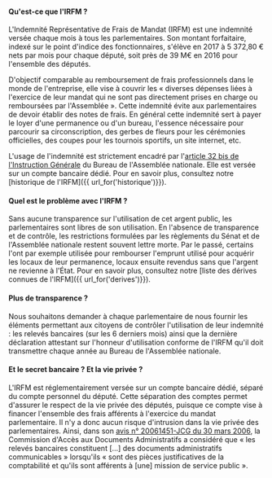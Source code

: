 #### Qu'est-ce que l'IRFM ?

L'Indemnité Représentative de Frais de Mandat (IRFM) est une indemnité versée chaque mois à tous les parlementaires. Son montant forfaitaire, indexé sur le point d'indice des fonctionnaires, s'élève en 2017 à 5 372,80 € nets par mois pour chaque député, soit près de 39 M€ en 2016 pour l'ensemble des députés.

D'objectif comparable au remboursement de frais professionnels dans le monde de l'entreprise, elle vise à couvrir les « diverses dépenses liées à l'exercice de leur mandat qui ne sont pas directement prises en charge ou remboursées par l'Assemblée ». Cette indemnité évite aux parlementaires de devoir établir des notes de frais. En général cette indemnité sert à payer le loyer d'une permanence ou d'un bureau, l'essence nécessaire pour parcourir sa circonscription, des gerbes de fleurs pour les cérémonies officielles, des coupes pour les tournois sportifs, un site internet, etc.

L'usage de l'indemnité est strictement encadré par l'[article 32 bis de l'Instruction Générale](http://www.assemblee-nationale.fr/connaissance/instruction.asp#igb_32bis) du Bureau de l'Assemblée nationale. Elle est versée sur un compte bancaire dédié. Pour en savoir plus, consultez notre [historique de l'IRFM]({{ url_for('historique')}}).

#### Quel est le problème avec l'IRFM ?

Sans aucune transparence sur l'utilisation de cet argent public, les parlementaires sont libres de son utilisation. En l'absence de transparence et de contrôle, les restrictions formulées par les règlements du Sénat et de l'Assemblée nationale restent souvent lettre morte. Par le passé, certains l'ont par exemple utilisée pour rembourser l'emprunt utilisé pour acquérir les locaux de leur permanence, locaux ensuite revendus sans que l'argent ne revienne à l'État. Pour en savoir plus, consultez notre [liste des dérives connues de l'IRFM]({{ url_for('derives')}}).

#### Plus de transparence ?

Nous souhaitons demander à chaque parlementaire de nous fournir les éléments permettant aux citoyens de contrôler l'utilisation de leur indemnité : les relevés bancaires (sur les 6 derniers mois) ainsi que la dernière déclaration attestant sur l'honneur d'utilisation conforme de l'IRFM qu'il doit transmettre chaque année au Bureau de l'Assemblée nationale.

#### Et le secret bancaire ? Et la vie privée ?

L'IRFM est réglementairement versée sur un compte bancaire dédié, séparé du compte personnel du député. Cette séparation des comptes permet d'assurer le respect de la vie privée des députés, puisque ce compte vise à financer l'ensemble des frais afférents à l'exercice du mandat parlementaire. Il n'y a donc aucun risque d'intrusion dans la vie privée des parlementaires. Ainsi, dans son [avis n° 20061451-JCG du 30 mars 2006](http://cada.data.gouv.fr/20063126/), la Commission d'Accès aux Documents Administratifs a considéré que « les relevés bancaires constituent [...] des documents administratifs communicables » lorsqu'ils « sont des pièces justificatives de la comptabilité et qu'ils sont afférents à [une] mission de service public ».
